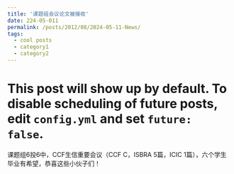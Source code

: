 ```yaml
---
title: '课题组会议论文被接收'
date: 224-05-011
permalink: /posts/2012/08/2024-05-11-News/
tags:
  - cool posts
  - category1
  - category2
---
```


# This post will show up by default. To disable scheduling of future posts, edit `config.yml` and set `future: false`. 
课题组6投6中，CCF生信重要会议（CCF C，ISBRA 5篇，ICIC 1篇），六个学生毕业有希望，恭喜这些小伙子们！
